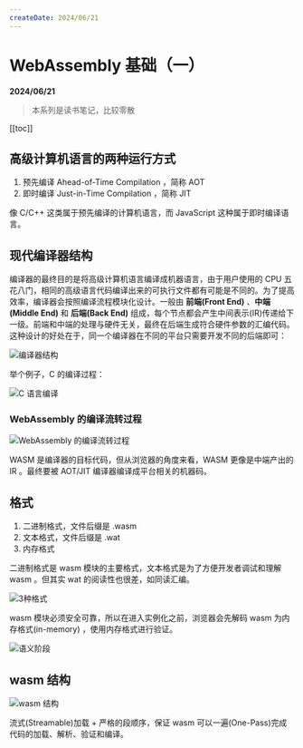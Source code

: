 ```yaml
---
createDate: 2024/06/21
---
```


# WebAssembly 基础（一）

**2024/06/21**

> 本系列是读书笔记，比较零散

[[toc]]

## 高级计算机语言的两种运行方式

1. 预先编译 Ahead-of-Time Compilation ，简称 AOT
2. 即时编译 Just-in-Time Compilation ，简称 JIT

像 C/C++ 这类属于预先编译的计算机语言，而 JavaScript 这种属于即时编译语言。

## 现代编译器结构

编译器的最终目的是将高级计算机语言编译成机器语言，由于用户使用的 CPU 五花八门，相同的高级语言代码编译出来的可执行文件都有可能是不同的。为了提高效率，编译器会按照编译流程模块化设计。一般由 **前端(Front End)** 、**中端(Middle End)** 和 **后端(Back End)** 组成，每个节点都会产生中间表示(IR)传递给下一级。前端和中端的处理与硬件无关，最终在后端生成符合硬件参数的汇编代码。这种设计的好处在于，同一个编译器在不同的平台只需要开发不同的后端即可：

![编译器结构](https://dev-to-uploads.s3.amazonaws.com/uploads/articles/xlaxeetcoumt3u9q4ozj.png)

举个例子，C 的编译过程：

![C 语言编译](https://dev-to-uploads.s3.amazonaws.com/uploads/articles/jbu6gh39qw1d2c4pn6jr.png)

### WebAssembly 的编译流转过程

![WebAssembly 的编译流转过程](https://dev-to-uploads.s3.amazonaws.com/uploads/articles/ngg9d01lyehgosmy6qhw.png)

WASM 是编译器的目标代码，但从浏览器的角度来看，WASM 更像是中端产出的 IR 。最终要被 AOT/JIT 编译器编译成平台相关的机器码。

## 格式

1. 二进制格式，文件后缀是 .wasm
2. 文本格式，文件后缀是 .wat
3. 内存格式

二进制格式是 wasm 模块的主要格式，文本格式是为了方便开发者调试和理解 wasm 。但其实 wat 的阅读性也很差，如同读汇编。

![3种格式](https://dev-to-uploads.s3.amazonaws.com/uploads/articles/mr1oiwhrpxablv76ef9a.png)

wasm 模块必须安全可靠，所以在进入实例化之前，浏览器会先解码 wasm 为内存格式(in-memory) ，使用内存格式进行验证。

![语义阶段](https://dev-to-uploads.s3.amazonaws.com/uploads/articles/xpwujfp0tiudyyhmhvqe.png)

## wasm 结构

![wasm 结构](https://dev-to-uploads.s3.amazonaws.com/uploads/articles/uxdarln3ak447aivnv2k.png)

流式(Streamable)加载 + 严格的段顺序，保证 wasm 可以一遍(One-Pass)完成代码的加载、解析、验证和编译。
